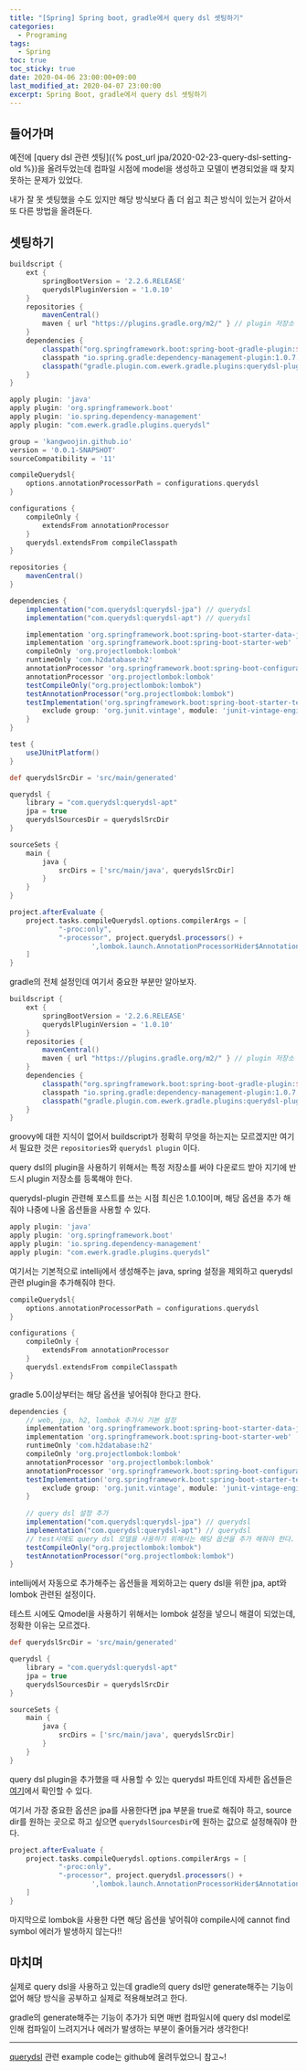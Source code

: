 ```yaml
---
title: "[Spring] Spring boot, gradle에서 query dsl 셋팅하기" 
categories:
  - Programing
tags:
  - Spring
toc: true
toc_sticky: true
date: 2020-04-06 23:00:00+09:00 
last_modified_at: 2020-04-07 23:00:00
excerpt: Spring Boot, gradle에서 query dsl 셋팅하기
---
```


## 들어가며
예전에 [query dsl 관련 셋팅]({% post_url jpa/2020-02-23-query-dsl-setting-old %})을 올려두었는데
컴파일 시점에 model을 생성하고 모델이 변경되었을 때 찾지 못하는 문제가 있었다.

내가 잘 못 셋팅했을 수도 있지만 해당 방식보다 좀 더 쉽고 최근 방식이 있는거 같아서 또 다른 방법을 올려둔다.

## 셋팅하기

```groovy
buildscript {
    ext {
        springBootVersion = '2.2.6.RELEASE'
        querydslPluginVersion = '1.0.10'
    }
    repositories {
        mavenCentral()
        maven { url "https://plugins.gradle.org/m2/" } // plugin 저장소
    }
    dependencies {
        classpath("org.springframework.boot:spring-boot-gradle-plugin:${springBootVersion}")
        classpath "io.spring.gradle:dependency-management-plugin:1.0.7.RELEASE"
        classpath("gradle.plugin.com.ewerk.gradle.plugins:querydsl-plugin:${querydslPluginVersion}")
    }
}

apply plugin: 'java'
apply plugin: 'org.springframework.boot'
apply plugin: 'io.spring.dependency-management'
apply plugin: "com.ewerk.gradle.plugins.querydsl"

group = 'kangwoojin.github.io'
version = '0.0.1-SNAPSHOT'
sourceCompatibility = '11'

compileQuerydsl{
    options.annotationProcessorPath = configurations.querydsl
}

configurations {
    compileOnly {
        extendsFrom annotationProcessor
    }
    querydsl.extendsFrom compileClasspath
}

repositories {
    mavenCentral()
}

dependencies {
    implementation("com.querydsl:querydsl-jpa") // querydsl
    implementation("com.querydsl:querydsl-apt") // querydsl

    implementation 'org.springframework.boot:spring-boot-starter-data-jpa'
    implementation 'org.springframework.boot:spring-boot-starter-web'
    compileOnly 'org.projectlombok:lombok'
    runtimeOnly 'com.h2database:h2'
    annotationProcessor 'org.springframework.boot:spring-boot-configuration-processor'
    annotationProcessor 'org.projectlombok:lombok'
    testCompileOnly("org.projectlombok:lombok")
    testAnnotationProcessor("org.projectlombok:lombok")
    testImplementation('org.springframework.boot:spring-boot-starter-test') {
        exclude group: 'org.junit.vintage', module: 'junit-vintage-engine'
    }
}

test {
    useJUnitPlatform()
}

def querydslSrcDir = 'src/main/generated'

querydsl {
    library = "com.querydsl:querydsl-apt"
    jpa = true
    querydslSourcesDir = querydslSrcDir
}

sourceSets {
    main {
        java {
            srcDirs = ['src/main/java', querydslSrcDir]
        }
    }
}

project.afterEvaluate {
    project.tasks.compileQuerydsl.options.compilerArgs = [
            "-proc:only",
            "-processor", project.querydsl.processors() +
                    ',lombok.launch.AnnotationProcessorHider$AnnotationProcessor'
    ]
}
```

gradle의 전체 설정인데 여기서 중요한 부분만 알아보자.

```groovy
buildscript {
    ext {
        springBootVersion = '2.2.6.RELEASE'
        querydslPluginVersion = '1.0.10'
    }
    repositories {
        mavenCentral()
        maven { url "https://plugins.gradle.org/m2/" } // plugin 저장소
    }
    dependencies {
        classpath("org.springframework.boot:spring-boot-gradle-plugin:${springBootVersion}")
        classpath "io.spring.gradle:dependency-management-plugin:1.0.7.RELEASE"
        classpath("gradle.plugin.com.ewerk.gradle.plugins:querydsl-plugin:${querydslPluginVersion}")
    }
}
```

groovy에 대한 지식이 없어서 buildscript가 정확히 무엇을 하는지는 모르겠지만
여기서 필요한 것은 `repositories`와 `querydsl plugin` 이다.

query dsl의 plugin을 사용하기 위해서는 특정 저장소를 써야 다운로드 받아 지기에 반드시 plugin 저장소를 등록해야 한다.

querydsl-plugin 관련해 포스트를 쓰는 시점 최신은 1.0.10이며, 해당 옵션을 추가 해줘야 나중에 나올 옵션들을 사용할 수 있다.

```groovy
apply plugin: 'java'
apply plugin: 'org.springframework.boot'
apply plugin: 'io.spring.dependency-management'
apply plugin: "com.ewerk.gradle.plugins.querydsl"
```

여기서는 기본적으로 intellij에서 생성해주는 java, spring 설정을 제외하고 querydsl 관련
plugin을 추가해줘야 한다.

```groovy
compileQuerydsl{
    options.annotationProcessorPath = configurations.querydsl
}

configurations {
    compileOnly {
        extendsFrom annotationProcessor
    }
    querydsl.extendsFrom compileClasspath
}
```

gradle 5.0이상부터는 해당 옵션을 넣어줘야 한다고 한다.

```groovy
dependencies {
    // web, jpa, h2, lombok 추가시 기본 설정
    implementation 'org.springframework.boot:spring-boot-starter-data-jpa'
    implementation 'org.springframework.boot:spring-boot-starter-web'
    runtimeOnly 'com.h2database:h2'
    compileOnly 'org.projectlombok:lombok'
    annotationProcessor 'org.projectlombok:lombok'
    annotationProcessor 'org.springframework.boot:spring-boot-configuration-processor'
    testImplementation('org.springframework.boot:spring-boot-starter-test') {
        exclude group: 'org.junit.vintage', module: 'junit-vintage-engine'
    }
    
    // query dsl 설정 추가
    implementation("com.querydsl:querydsl-jpa") // querydsl
    implementation("com.querydsl:querydsl-apt") // querydsl
    // test시에도 query dsl 모델을 사용하기 위해서는 해당 옵션을 추가 해줘야 한다.
    testCompileOnly("org.projectlombok:lombok")
    testAnnotationProcessor("org.projectlombok:lombok")
}
```
intellij에서 자동으로 추가해주는 옵션들을 제외하고는 query dsl을 위한 jpa, apt와
lombok 관련된 설정이다.

테스트 시에도 Qmodel을 사용하기 위해서는 lombok 설정을 넣으니 해결이 되었는데, 정확한 이유는 모르겠다.

```groovy
def querydslSrcDir = 'src/main/generated'

querydsl {
    library = "com.querydsl:querydsl-apt"
    jpa = true
    querydslSourcesDir = querydslSrcDir
}

sourceSets {
    main {
        java {
            srcDirs = ['src/main/java', querydslSrcDir]
        }
    }
}
```

query dsl plugin을 추가했을 때 사용할 수 있는 querydsl 파트인데
자세한 옵션들은 [여기](https://github.com/ewerk/gradle-plugins/tree/master/querydsl-plugin)에서 확인할 수 있다.

여기서 가장 중요한 옵션은 jpa를 사용한다면 jpa 부분을 true로 해줘야 하고,
 source dir를 원하는 곳으로 하고 싶으면 `querydslSourcesDir`에 원하는 값으로 설정해줘야 한다.  

```groovy
project.afterEvaluate {
    project.tasks.compileQuerydsl.options.compilerArgs = [
            "-proc:only",
            "-processor", project.querydsl.processors() +
                    ',lombok.launch.AnnotationProcessorHider$AnnotationProcessor'
    ]
}
```

마지막으로 lombok을 사용한 다면 해당 옵션을 넣어줘야 compile시에 cannot find symbol 에러가
발생하지 않는다!!


## 마치며
실제로 query dsl을 사용하고 있는데 gradle의 query dsl만 generate해주는 기능이 없어
해당 방식을 공부하고 실제로 적용해보려고 한다.

gradle의 generate해주는 기능이 추가가 되면 매번 컴파일시에 query dsl model로 인해
컴파일이 느려지거나 에러가 발생하는 부분이 줄어들거라 생각한다!

- - - 
[querydsl](https://github.com/KangWooJin/spring-study/tree/master/querydsl)
관련 example code는 github에 올려두었으니 참고~!
 